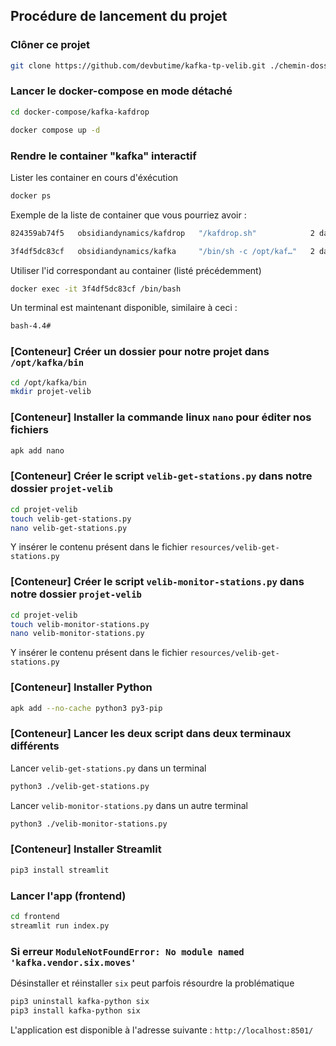 ## Procédure de lancement du projet

### Clôner ce projet

```bash
git clone https://github.com/devbutime/kafka-tp-velib.git ./chemin-dossier-hote
```

### Lancer le docker-compose en mode détaché

```bash
cd docker-compose/kafka-kafdrop
```

```bash
docker compose up -d
```

### Rendre le container "kafka" interactif

Lister les container en cours d'éxécution

```bash
docker ps
```

Exemple de la liste de container que vous pourriez avoir :

```bash
824359ab74f5   obsidiandynamics/kafdrop   "/kafdrop.sh"            2 days ago   Up 5 seconds   0.0.0.0:9000->9000/tcp                           kafka-kafdrop-kafdrop-1

3f4df5dc83cf   obsidiandynamics/kafka     "/bin/sh -c /opt/kaf…"   2 days ago   Up 5 seconds   0.0.0.0:2181->2181/tcp, 0.0.0.0:9092->9092/tcp   kafka-kafdrop-kafka-1
```

Utiliser l'id correspondant au container (listé précédemment)

```bash
docker exec -it 3f4df5dc83cf /bin/bash
```

Un terminal est maintenant disponible, similaire à ceci :

```bash
bash-4.4#
```

### [Conteneur] Créer un dossier pour notre projet dans `/opt/kafka/bin`

```bash
cd /opt/kafka/bin
mkdir projet-velib
```

### [Conteneur] Installer la commande linux `nano` pour éditer nos fichiers

```bash
apk add nano
```

### [Conteneur] Créer le script `velib-get-stations.py` dans notre dossier `projet-velib`

```bash
cd projet-velib
touch velib-get-stations.py
nano velib-get-stations.py
```

Y insérer le contenu présent dans le fichier `resources/velib-get-stations.py`

### [Conteneur] Créer le script `velib-monitor-stations.py` dans notre dossier `projet-velib`

```bash
cd projet-velib
touch velib-monitor-stations.py
nano velib-monitor-stations.py
```

Y insérer le contenu présent dans le fichier `resources/velib-get-stations.py`

### [Conteneur] Installer Python

```bash
apk add --no-cache python3 py3-pip
```

### [Conteneur] Lancer les deux script dans deux terminaux différents

Lancer `velib-get-stations.py` dans un terminal

```bash
python3 ./velib-get-stations.py
```

Lancer `velib-monitor-stations.py` dans un autre terminal

```bash
python3 ./velib-monitor-stations.py
```

### [Conteneur] Installer Streamlit

```bash
pip3 install streamlit
```

### Lancer l'app (frontend)

```bash
cd frontend
streamlit run index.py
```

### Si erreur `ModuleNotFoundError: No module named 'kafka.vendor.six.moves'`

Désinstaller et réinstaller `six` peut parfois résourdre la problématique

```bash
pip3 uninstall kafka-python six
pip3 install kafka-python six
```

L'application est disponible à l'adresse suivante : `http://localhost:8501/`
